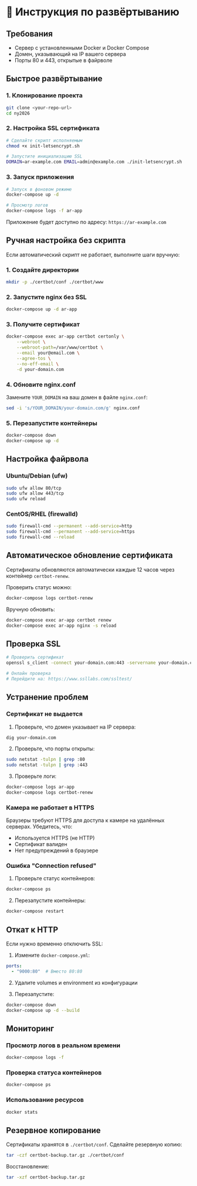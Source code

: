 # 🚀 Инструкция по развёртыванию

## Требования

- Сервер с установленными Docker и Docker Compose
- Домен, указывающий на IP вашего сервера
- Порты 80 и 443, открытые в файрволе

## Быстрое развёртывание

### 1. Клонирование проекта

```bash
git clone <your-repo-url>
cd ny2026
```

### 2. Настройка SSL сертификата

```bash
# Сделайте скрипт исполняемым
chmod +x init-letsencrypt.sh

# Запустите инициализацию SSL
DOMAIN=ar-example.com EMAIL=admin@example.com ./init-letsencrypt.sh
```

### 3. Запуск приложения

```bash
# Запуск в фоновом режиме
docker-compose up -d

# Просмотр логов
docker-compose logs -f ar-app
```

Приложение будет доступно по адресу: `https://ar-example.com`

## Ручная настройка без скрипта

Если автоматический скрипт не работает, выполните шаги вручную:

### 1. Создайте директории

```bash
mkdir -p ./certbot/conf ./certbot/www
```

### 2. Запустите nginx без SSL

```bash
docker-compose up -d ar-app
```

### 3. Получите сертификат

```bash
docker-compose exec ar-app certbot certonly \
    --webroot \
    --webroot-path=/var/www/certbot \
    --email your@email.com \
    --agree-tos \
    --no-eff-email \
    -d your-domain.com
```

### 4. Обновите nginx.conf

Замените `YOUR_DOMAIN` на ваш домен в файле `nginx.conf`:

```bash
sed -i 's/YOUR_DOMAIN/your-domain.com/g' nginx.conf
```

### 5. Перезапустите контейнеры

```bash
docker-compose down
docker-compose up -d
```

## Настройка файрвола

### Ubuntu/Debian (ufw)

```bash
sudo ufw allow 80/tcp
sudo ufw allow 443/tcp
sudo ufw reload
```

### CentOS/RHEL (firewalld)

```bash
sudo firewall-cmd --permanent --add-service=http
sudo firewall-cmd --permanent --add-service=https
sudo firewall-cmd --reload
```

## Автоматическое обновление сертификата

Сертификаты обновляются автоматически каждые 12 часов через контейнер `certbot-renew`.

Проверить статус можно:

```bash
docker-compose logs certbot-renew
```

Вручную обновить:

```bash
docker-compose exec ar-app certbot renew
docker-compose exec ar-app nginx -s reload
```

## Проверка SSL

```bash
# Проверить сертификат
openssl s_client -connect your-domain.com:443 -servername your-domain.com

# Онлайн проверка
# Перейдите на: https://www.ssllabs.com/ssltest/
```

## Устранение проблем

### Сертификат не выдается

1. Проверьте, что домен указывает на IP сервера:
```bash
dig your-domain.com
```

2. Проверьте, что порты открыты:
```bash
sudo netstat -tulpn | grep :80
sudo netstat -tulpn | grep :443
```

3. Проверьте логи:
```bash
docker-compose logs ar-app
docker-compose logs certbot-renew
```

### Камера не работает в HTTPS

Браузеры требуют HTTPS для доступа к камере на удалённых серверах. Убедитесь, что:
- Используется HTTPS (не HTTP)
- Сертификат валиден
- Нет предупреждений в браузере

### Ошибка "Connection refused"

1. Проверьте статус контейнеров:
```bash
docker-compose ps
```

2. Перезапустите контейнеры:
```bash
docker-compose restart
```

## Откат к HTTP

Если нужно временно отключить SSL:

1. Измените `docker-compose.yml`:
```yaml
ports:
  - "9000:80"  # Вместо 80:80
```

2. Удалите volumes и environment из конфигурации

3. Перезапустите:
```bash
docker-compose down
docker-compose up -d --build
```

## Мониторинг

### Просмотр логов в реальном времени

```bash
docker-compose logs -f
```

### Проверка статуса контейнеров

```bash
docker-compose ps
```

### Использование ресурсов

```bash
docker stats
```

## Резервное копирование

Сертификаты хранятся в `./certbot/conf`. Сделайте резервную копию:

```bash
tar -czf certbot-backup.tar.gz ./certbot/conf
```

Восстановление:

```bash
tar -xzf certbot-backup.tar.gz
```
